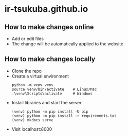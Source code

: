 # ir-tsukuba.github.io

## How to make changes online
- Add or edit files
- The change will be automatically applied to the website

## How to make changes locally
- Clone the repo
- Create a virtual environment
    ```
    python -m venv venv
    source venv/bin/activate    # Linux/Mac
    .\venv\Scripts\activate     # Windows
    ```
- Install libraries and start the server
    ```
    (venv) python -m pip install -U pip
    (venv) python -m pip install -r requirements.txt
    (venv) mkdocs serve
- Visit localhost:8000